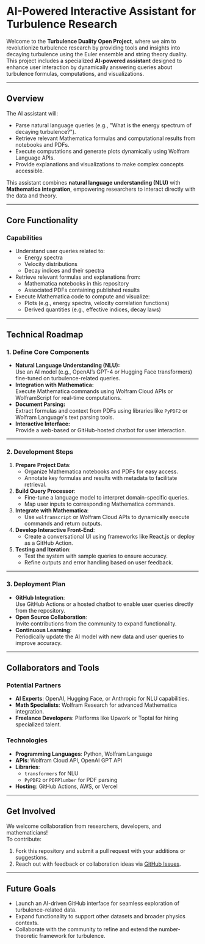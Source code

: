 # **AI-Powered Interactive Assistant for Turbulence Research**

Welcome to the **Turbulence Duality Open Project**, where we aim to revolutionize turbulence research by providing tools and insights into decaying turbulence using the Euler ensemble and string theory duality. This project includes a specialized **AI-powered assistant** designed to enhance user interaction by dynamically answering queries about turbulence formulas, computations, and visualizations.

---

## **Overview**

The AI assistant will:
- Parse natural language queries (e.g., "What is the energy spectrum of decaying turbulence?").
- Retrieve relevant Mathematica formulas and computational results from notebooks and PDFs.
- Execute computations and generate plots dynamically using Wolfram Language APIs.
- Provide explanations and visualizations to make complex concepts accessible.

This assistant combines **natural language understanding (NLU)** with **Mathematica integration**, empowering researchers to interact directly with the data and theory.

---

## **Core Functionality**

### **Capabilities**
- Understand user queries related to:
  - Energy spectra
  - Velocity distributions
  - Decay indices and their spectra
- Retrieve relevant formulas and explanations from:
  - Mathematica notebooks in this repository
  - Associated PDFs containing published results
- Execute Mathematica code to compute and visualize:
  - Plots (e.g., energy spectra, velocity correlation functions)
  - Derived quantities (e.g., effective indices, decay laws)

---

## **Technical Roadmap**

### **1. Define Core Components**
- **Natural Language Understanding (NLU):**  
  Use an AI model (e.g., OpenAI’s GPT-4 or Hugging Face transformers) fine-tuned on turbulence-related queries.
- **Integration with Mathematica:**  
  Execute Mathematica commands using Wolfram Cloud APIs or WolframScript for real-time computations.
- **Document Parsing:**  
  Extract formulas and context from PDFs using libraries like `PyPDF2` or Wolfram Language's text parsing tools.
- **Interactive Interface:**  
  Provide a web-based or GitHub-hosted chatbot for user interaction.

---

### **2. Development Steps**
1. **Prepare Project Data**:
   - Organize Mathematica notebooks and PDFs for easy access.
   - Annotate key formulas and results with metadata to facilitate retrieval.
2. **Build Query Processor**:
   - Fine-tune a language model to interpret domain-specific queries.
   - Map user inputs to corresponding Mathematica commands.
3. **Integrate with Mathematica**:
   - Use `wolframscript` or Wolfram Cloud APIs to dynamically execute commands and return outputs.
4. **Develop Interactive Front-End**:
   - Create a conversational UI using frameworks like React.js or deploy as a GitHub Action.
5. **Testing and Iteration**:
   - Test the system with sample queries to ensure accuracy.
   - Refine outputs and error handling based on user feedback.

---

### **3. Deployment Plan**
- **GitHub Integration**:  
  Use GitHub Actions or a hosted chatbot to enable user queries directly from the repository.
- **Open Source Collaboration**:  
  Invite contributions from the community to expand functionality.
- **Continuous Learning**:  
  Periodically update the AI model with new data and user queries to improve accuracy.

---

## **Collaborators and Tools**

### **Potential Partners**
- **AI Experts**: OpenAI, Hugging Face, or Anthropic for NLU capabilities.
- **Math Specialists**: Wolfram Research for advanced Mathematica integration.
- **Freelance Developers**: Platforms like Upwork or Toptal for hiring specialized talent.

### **Technologies**
- **Programming Languages**: Python, Wolfram Language
- **APIs**: Wolfram Cloud API, OpenAI GPT API
- **Libraries**: 
  - `transformers` for NLU
  - `PyPDF2` or `PDFPlumber` for PDF parsing
- **Hosting**: GitHub Actions, AWS, or Vercel

---

## **Get Involved**

We welcome collaboration from researchers, developers, and mathematicians!  
To contribute:
1. Fork this repository and submit a pull request with your additions or suggestions.
2. Reach out with feedback or collaboration ideas via [GitHub Issues](https://github.com/your-repo/issues).

---

## **Future Goals**
- Launch an AI-driven GitHub interface for seamless exploration of turbulence-related data.
- Expand functionality to support other datasets and broader physics contexts.
- Collaborate with the community to refine and extend the number-theoretic framework for turbulence.
